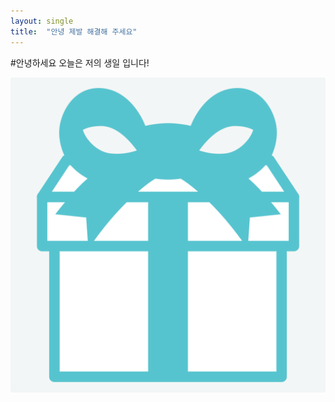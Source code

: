 ```yaml
---
layout: single
title:  "안녕 제발 해결해 주세요"
---
```


#안녕하세요 오늘은 저의 생일 입니다!

![mint5](../images/${filrname}/mint5-1710919760324-2.png)
